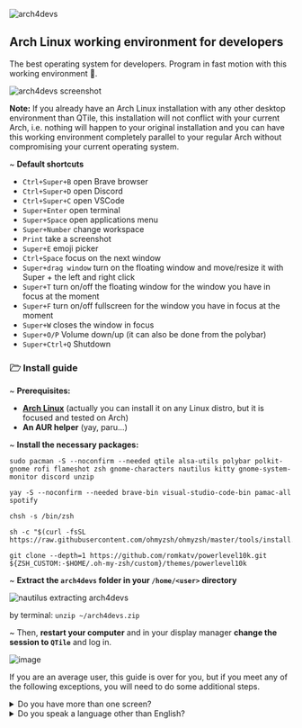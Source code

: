 ![arch4devs](https://github.com/SoyAlejandroCalixto/arch4devs/assets/97924741/1f3a8d30-c0eb-472a-9637-ec241b383d61)

## Arch Linux working environment for developers

The best operating system for developers. Program in fast motion with this working environment 🚀.

![arch4devs screenshot](https://github.com/SoyAlejandroCalixto/arch4devs/assets/97924741/dd3aba29-59d5-4c2d-a334-5e3cf40ee08b)

**Note:** If you already have an Arch Linux installation with any other desktop environment than QTile, this installation will not conflict with your current Arch, i.e. nothing will happen to your original installation and you can have this working environment completely parallel to your regular Arch without compromising your current operating system.

~ **Default shortcuts**

* ```Ctrl+Super+B``` open Brave browser
* ```Ctrl+Super+D``` open Discord
* ```Ctrl+Super+C``` open VSCode
* ```Super+Enter``` open terminal
* ```Super+Space``` open applications menu
* ```Super+Number``` change workspace
* ```Print``` take a screenshot
* ```Super+E``` emoji picker
* ```Ctrl+Space``` focus on the next window
* ```Super+drag window``` turn on the floating window and move/resize it with Super + the left and right click
* ```Super+T``` turn on/off the floating window for the window you have in focus at the moment
* ```Super+F``` turn on/off fullscreen for the window you have in focus at the moment
* ```Super+W``` closes the window in focus
* ```Super+O/P``` Volume down/up (it can also be done from the polybar)
* ```Super+Ctrl+Q``` Shutdown

### 🗁 Install guide

~ **Prerequisites:**
* **[Arch Linux](https://wiki.archlinux.org/title/Installation_guide)** (actually you can install it on any Linux distro, but it is focused and tested on Arch)
* **An AUR helper** (yay, paru...)

~ **Install the necessary packages:**
~~~
sudo pacman -S --noconfirm --needed qtile alsa-utils polybar polkit-gnome rofi flameshot zsh gnome-characters nautilus kitty gnome-system-monitor discord unzip

yay -S --noconfirm --needed brave-bin visual-studio-code-bin pamac-all spotify

chsh -s /bin/zsh

sh -c "$(curl -fsSL https://raw.githubusercontent.com/ohmyzsh/ohmyzsh/master/tools/install.sh)"

git clone --depth=1 https://github.com/romkatv/powerlevel10k.git ${ZSH_CUSTOM:-$HOME/.oh-my-zsh/custom}/themes/powerlevel10k
~~~

~ **Extract the ```arch4devs``` folder in your ```/home/<user>``` directory**

![nautilus extracting arch4devs](https://github.com/SoyAlejandroCalixto/arch4devs/assets/97924741/426706b6-b829-4986-9890-753a75249b1f)

by terminal: ```unzip ~/arch4devs.zip```

~ Then, **restart your computer** and in your display manager **change the session to ```QTile```** and log in.

![image](https://github.com/SoyAlejandroCalixto/arch4devs/assets/97924741/e8abd385-ce3a-4ab3-a990-5891678c15be)

If you are an average user, this guide is over for you, but if you meet any of the following exceptions, you will need to do some additional steps.

<details>
<summary>Do you have more than one screen?</summary>
  
If you have a second screen, you must modify these 3 files:

Go to ```~/.config/qtile/autostart.sh``` and replace the text there with the following:
~~~
#!/bin/sh
polybar leftbar &
polybar rightbar &
/usr/lib/polkit-gnome/polkit-gnome-authentication-agent-1 &
~~~

Go to ```~/.config/qtile/config.py``` and replace the Python list named ```screens``` with this one:
~~~
screens = [
    Screen(
        wallpaper='~/.local/share/backgrounds/2023-12-01-09-08-12-2023-10-23-21-38-20-image (4).png',
        wallpaper_mode='stretch',
    ),
    Screen(
        wallpaper='~/.local/share/backgrounds/2023-12-01-09-08-12-2023-10-23-21-38-20-image (4).png',
        wallpaper_mode='stretch',
    ),
]
~~~

Go to ```~/.config/polybar/config.ini``` and look for the part that says:
~~~
[bar/rightbar]
monitor = HDMI-1
~~~
and in the ```monitor``` property change ```HDMI-1``` by the connector that you have, i.e. if you use **Display Port** you should put ```DP-1```, if you use DVI-D you should put ```DVI-D-1```, and if you use HDMI you can leave it as it is in ```HDMI-1```.

**Restart the computer.**
</details>

<details>
<summary>Do you speak a language other than English?</summary>

To change the language of certain elements that polybar has, go to ```~/.config/polybar/config.ini``` and look where it says:
~~~
[bar/leftbar]
# locale = es_ES.UTF-8
~~~

uncomment the line with the ```#``` and put the value you want, for example, ```es_ES.utf-8``` would set the language to Spanish.

**Restart the computer.**
</details>
